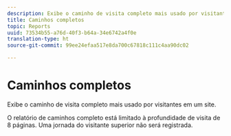 ```yaml
---
description: Exibe o caminho de visita completo mais usado por visitantes em um site.
title: Caminhos completos
topic: Reports
uuid: 73534b55-a76d-40f3-b64a-34e6742a4f0e
translation-type: ht
source-git-commit: 99ee24efaa517e8da700c67818c111c4aa90dc02

---
```



# Caminhos completos

Exibe o caminho de visita completo mais usado por visitantes em um site.

O relatório de caminhos completo está limitado à profundidade de visita de 8 páginas. Uma jornada do visitante superior não será registrada.
